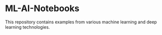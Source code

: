 # ML-AI-Notebooks
This repository contains examples from various machine learning and deep learning technologies.
